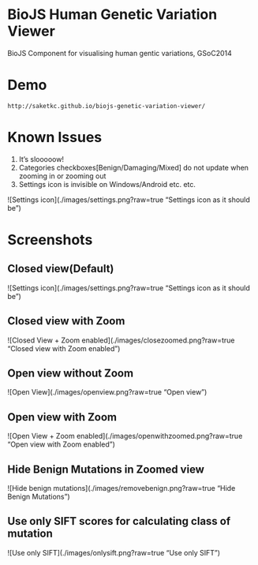 # BioJS Human Genetic Variation Viewer
BioJS Component for visualising human gentic variations, GSoC2014

# Demo
    http://saketkc.github.io/biojs-genetic-variation-viewer/
# Known Issues
1. It’s slooooow!
2. Categories checkboxes[Benign/Damaging/Mixed] do not update when zooming in or zooming out
3. Settings icon is invisible on Windows/Android etc. etc.

![Settings icon](./images/settings.png?raw=true “Settings icon as it should be”)

# Screenshots

## Closed view(Default)
![Settings icon](./images/settings.png?raw=true “Settings icon as it should be”)
## Closed view with Zoom
![Closed View + Zoom enabled](./images/closezoomed.png?raw=true “Closed view with Zoom enabled”)
## Open view without Zoom
![Open View](./images/openview.png?raw=true “Open view”)
## Open view with Zoom
![Open View + Zoom enabled](./images/openwithzoomed.png?raw=true “Open view with Zoom enabled”)
## Hide Benign Mutations in Zoomed view
![Hide benign mutations](./images/removebenign.png?raw=true “Hide Benign Mutations”)
## Use only SIFT scores for calculating class of mutation
![Use only SIFT](./images/onlysift.png?raw=true “Use only SIFT”)
